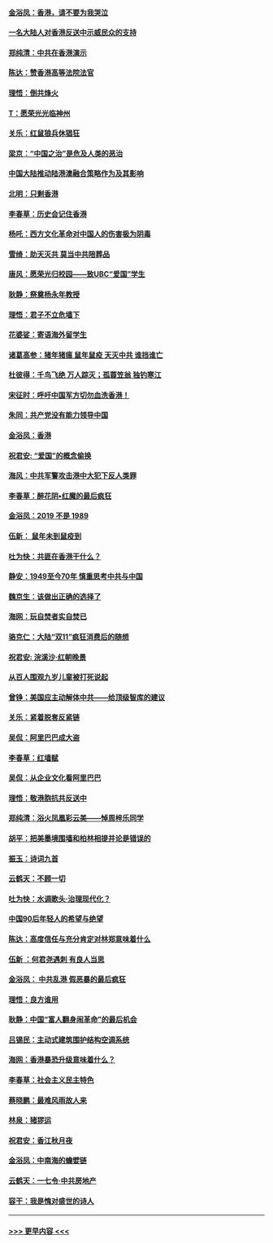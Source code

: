 #### [金浴凤：香港，请不要为我哭泣](../pages/nsc993/n11673248.md?t=11221601) 
#### [一名大陆人对香港反送中示威民众的支持](../pages/nsc993/n11672615.md?t=11221601) 
#### [郑纯清：中共在香港演示](../pages/nsc993/n11670539.md?t=11221601) 
#### [陈达：赞香港高等法院法官](../pages/nsc993/n11669542.md?t=11221601) 
#### [理悟：倒共烽火](../pages/nsc993/n11668844.md?t=11221601) 
#### [T：愿荣光光临神州](../pages/nsc993/n11668421.md?t=11221601) 
#### [关乐：红鼠狼兵休猖狂](../pages/nsc993/n11668378.md?t=11221601) 
#### [梁京：“中国之治”是危及人类的恶治](../pages/nsc993/n11668328.md?t=11221601) 
#### [中国大陆推动陆港澳融合策略作为及其影响](../pages/nsc993/n11668157.md?t=11221601) 
#### [北明：只剩香港](../pages/nsc993/n11668002.md?t=11221601) 
#### [李春草：历史会记住香港](../pages/nsc993/n11667927.md?t=11221601) 
#### [杨吒：西方文化革命对中国人的伤害极为阴毒](../pages/nsc993/n11664521.md?t=11221601) 
#### [雪绮：助天灭共 莫当中共陪葬品](../pages/nsc993/n11662650.md?t=11221601) 
#### [唐风：愿荣光归校园——致UBC“爱国”学生](../pages/nsc993/n11662194.md?t=11221601) 
#### [耿静：祭奠杨永年教授](../pages/nsc993/n11662514.md?t=11221601) 
#### [理悟：君子不立危墙下](../pages/nsc993/n11662172.md?t=11221601) 
#### [花婆娑：寄语海外留学生](../pages/nsc993/n11662121.md?t=11221601) 
#### [诸葛高参：猪年猪瘟 鼠年鼠疫 天灭中共 谁挡谁亡](../pages/nsc993/n11661980.md?t=11221601) 
#### [杜彼得：千鸟飞绝 万人踪灭；孤蓑笠翁 独钓寒江](../pages/nsc993/n11661170.md?t=11221601) 
#### [宋征时：呼吁中国军方切勿血洗香港！](../pages/nsc993/n11415318.md?t=11221601) 
#### [朱同：共产党没有能力领导中国](../pages/nsc993/n11660421.md?t=11221601) 
#### [金浴凤：香港](../pages/nsc993/n11660419.md?t=11221601) 
#### [祝君安: “爱国”的概念偷换](../pages/nsc993/n11659706.md?t=11221601) 
#### [海风：中共军警攻击港中大犯下反人类罪](../pages/nsc993/n11659632.md?t=11221601) 
#### [李春草：醉花阴•红魔的最后疯狂](../pages/nsc993/n11659287.md?t=11221601) 
#### [金浴凤：2019 不是 1989](../pages/nsc993/n11657663.md?t=11221601) 
#### [伍新： 鼠年未到鼠疫到](../pages/nsc993/n11655098.md?t=11221601) 
#### [吐为快：共匪在香港干什么？](../pages/nsc993/n11654891.md?t=11221601) 
#### [静安：1949至今70年 慎重思考中共与中国](../pages/nsc993/n11651244.md?t=11221601) 
#### [魏京生：该做出正确的选择了](../pages/nsc993/n11653084.md?t=11221601) 
#### [海网：玩自焚者实自焚已](../pages/nsc993/n11652423.md?t=11221601) 
#### [骆克仁：大陆“双11”疯狂消费后的随想](../pages/nsc993/n11652305.md?t=11221601) 
#### [祝君安: 浣溪沙·红朝晚景](../pages/nsc993/n11652258.md?t=11221601) 
#### [从百人围观九岁儿童被打死说起](../pages/nsc993/n11651030.md?t=11221601) 
#### [曾铮：美国应主动解体中共——给顶级智库的建议](../pages/nsc993/n11649888.md?t=11221601) 
#### [关乐：紧着脱套反紧链](../pages/nsc993/n11649069.md?t=11221601) 
#### [吴侃：阿里巴巴成大盗](../pages/nsc993/n11645523.md?t=11221601) 
#### [李春草：红墙赋](../pages/nsc993/n11646389.md?t=11221601) 
#### [吴侃：从企业文化看阿里巴巴](../pages/nsc993/n11645476.md?t=11221601) 
#### [理悟：敬港胞抗共反送中](../pages/nsc993/n11645466.md?t=11221601) 
#### [郑纯清：浴火凤凰彩云美——悼周梓乐同学](../pages/nsc993/n11645155.md?t=11221601) 
#### [胡平：把美墨境围墙和柏林相提并论是错误的](../pages/nsc993/n11645134.md?t=11221601) 
#### [振玉：诗词九首](../pages/nsc993/n11644081.md?t=11221601) 
#### [云鹤天：不顾一切](../pages/nsc993/n11643508.md?t=11221601) 
#### [吐为快：水调歌头·治理现代化？](../pages/nsc993/n11643485.md?t=11221601) 
#### [中国90后年轻人的希望与绝望](../pages/nsc993/n11642317.md?t=11221601) 
#### [陈达：高度信任与充分肯定对林郑意味着什么](../pages/nsc993/n11641441.md?t=11221601) 
#### [伍新 ：何君尧遇刺 有良人当思](../pages/nsc993/n11641503.md?t=11221601) 
#### [金浴凤： 中共乱港  假恶暴的最后疯狂](../pages/nsc993/n11641495.md?t=11221601) 
#### [理悟：良方谁用](../pages/nsc993/n11641463.md?t=11221601) 
#### [耿静：中国“富人翻身闹革命”的最后机会](../pages/nsc993/n11640655.md?t=11221601) 
#### [吕锡民：主动式建筑围护结构空调系统](../pages/nsc993/n11640168.md?t=11221601) 
#### [海网：香港暴恐升级意味着什么？](../pages/nsc993/n11635904.md?t=11221601) 
#### [李春草：社会主义民主特色](../pages/nsc993/n11634657.md?t=11221601) 
#### [蔡晓鹏：最难风雨故人来](../pages/nsc993/n11633145.md?t=11221601) 
#### [林泉：猪猡运](../pages/nsc993/n11631469.md?t=11221601) 
#### [祝君安：香江秋月夜](../pages/nsc993/n11631440.md?t=11221601) 
#### [金浴凤：中南海的蟾嬖链](../pages/nsc993/n11631290.md?t=11221601) 
#### [云鹤天：一七令·中共房地产](../pages/nsc993/n11630084.md?t=11221601) 
#### [容干：我是愧对盛世的诗人](../pages/nsc993/n11630059.md?t=11221601) 

----
#### [ >>> 更早内容 <<< ](../indexes/nsc993-earlier.md)
